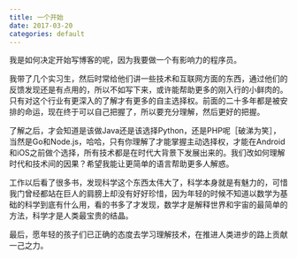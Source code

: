 ```yaml
---
title: 一个开始
date: 2017-03-20
categories: default
---
```


我是如何决定开始写博客的呢，因为我要做一个有影响力的程序员。

我带了几个实习生，然后时常给他们讲一些技术和互联网方面的东西，通过他们的反馈发现还是有点用的，所以不如写下来，或许能帮助更多的刚入行的小鲜肉的。只有对这个行业有更深入的了解才有更多的自主选择权。前面的二十多年都是被安排的命运，现在终于可以自己把握了，所以要充分理解，然后更好的把握。

了解之后，才会知道是该做Java还是该选择Python，还是PHP呢［破涕为笑］，当然是Go和Node.js，哈哈，只有你理解了才能掌握主动选择权，才能在Android和iOS之前做个选择，所有技术都是在时代大背景下发展出来的。我们改如何理解时代和技术间的因果？希望我能让更简单的语言帮助更多人解惑。

工作以后看了很多书，发现科学这个东西太伟大了，科学本身就是有魅力的，可惜我门曾经都站在巨人的肩膀上却没有好好珍惜，因为年轻的时候不知道以数学为基础的科学到底有什么用，看的书多了才发现，数学才是解释世界和宇宙的最简单的方法，科学才是人类最宝贵的结晶。

最后，愿年轻的孩子们已正确的态度去学习理解技术，在推进人类进步的路上贡献一己之力。
